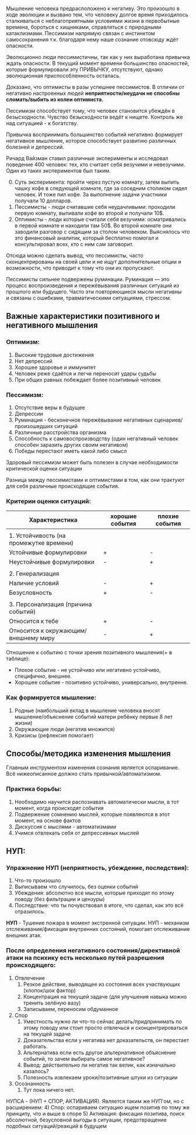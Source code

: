 
Мышление человека предрасположено к негативу. Это произошло в ходе эволюции и вызвано тем, что человеку долгое время приходилось сталкиваться с неблагоприятными условиями жизни в первобытные времена, бороться с хищниками, справляться с природными катаклизмами. Пессимизм напрямую связан с инстинктом самосохранения т.к. благодаря нему наше сознание отовсюду ждёт опасности. 

Эволюционно люди пессимистичны, так как у них выработана привычка ждать опасности. В текущий момент времени большинство опасностей, которые формулировали эту ПРИВЫЧКУ, отсутствуют, однако эволюционная приспособленность осталась.

Доказано, что оптимисты в разы успешнее пессимистов. В отличии от негативно настроенных людей **неприятности/неудачи не способны сломать/выбить из колеи оптимиста.**

Пессимизм способствует тому, что человек становится убеждён в безысходности. Чувство безысходности ведёт к нищете. Контроль же над ситуацией - к богатству.

Привычка воспринимать большинство событий негативно формирует негативное мышление, которое способствует развитию различных болезней и депрессий.

Ричард Вайзман ставил различные эксперименты и исследовал поведение 400 человек: тех, кто считает себя везучими и невезучими. Один из таких экспериментов был таким. 

0) Суть эксперимента: пройти через пустую комнату, затем выпить чашку кофе в следующей комнате, где за соседним столиком сидел человек. И тоже пил кофе. За выполнение задачи участники получали 10 долларов.
1) Пессимисты - люди считавшие себя неудачливыми: проходили первую комнату, выпивали кофе во второй и получали 10$.
2) Оптимисты - люди которые считали себя везучими: осматривались в первой комнате и находили там 50$. Во второй комнате они заводили разговор с сидящим за столом человеком. Выяснялось что это финансовый аналитик, который бесплатно помогал и консультировал всех, кто с ним сам заговорит.

Отсюда можно сделать вывод, что пессимисты, часто сконцентрированы на своей цели и не ищут дополнительные опции и возможности, что приводит к тому что они их пропускают.

Пессимисты сильнее подвержены руминации. Руминация — это процесс воспроизведения и пережёвывания различных ситуаций из прошлого или будущего. Часто эти повторяющиеся мысли негативны и связаны с ошибками, травматическими ситуациями, стрессом. 


## Важные характеристики позитивного и негативного мышления 

### Оптимизм: 
1. Высокие трудовые достижения
2. Нет депрессий 
3. Хорошее здоровье и иммунитет
4. Человек реже сдаётся и легче переносит удары судьбы
5. При общих равных побеждает более позитивный человек

### Пессимизм:
1. Отсутствие веры в будущее
2. Депрессии
3. Руминация - бесконечное пережёвывание негативных сценариев/произошедших ситуаций 
4. Различные расстройства организма
5. Способность к самовоспроизводству (один негативный человек способен заразить других своим негативом)
6. Победы перестают иметь какой либо смысл


Здоровый пессимизм может быть полезен в случае необходимости критической оценки ситуации

Разница между пессимистами и оптимистами в том, как они трактуют для себя различные происходящие события. 

### Критерии оценки ситуаций:

| Характеристика                          | хорошие события | плохие события |
| --------------------------------------- | --------------- | -------------- |
|                                         |                 |                |
| 1. Устойчивость (на промежутке времени) |                 |                |
| Устойчивые формулировки                 | +               | -              |
| Неустойчивые формулировки               | -               | +              |
|                                         |                 |                |
| 2. Генерализация                        |                 |                |
| Наличие условий                         | -               | +              |
| Безусловность                           | +               | -              |
|                                         |                 |                |
| 3. Персонализация (причина событий)     |                 |                |
| Относится к тебе                        | +               | -              |
| Относится к окружающим/внешнему миру    | -               | +              |


Отношение к событию с точки зрения позитивного мышления(+ в таблице):
 - Плохое событие - не устойчиво или негативно устойчиво, специфично, внешнее.
 - Хорошее событие - позитивно устойчиво, универсально, внутренне.


### Как формируется мышление:
1. Родные (наибольший вклад в мышление человека вносят мышление/объяснение событий матери ребёнку первые 8 лет жизни)
2. Окружающие люди (негатив множится)
3. Кризисы (рефлексия помогает)

## Способы/методика изменения мышления
Главным инструментом изменения сознания является оспаривание. Всё нижеописанное должно стать привычкой/автоматизмом.


### Практика борьбы:
1) Необходимо научится распознавать автоматически мысли, в тот момент, когда происходят события 
2) Подвержение сомнению мыслей, которые появляются в этот момент, на основе фактов
3) Дискуссия с мыслями - автоматизмами
4) Учимся отвлекать себя от депрессивных мыслей


## НУП:

### Упражнение НУП (неприятность, убеждение, последствия):
1) Что-то произошло
2) Выписываем что случилось, без оценки событий 
3) Убеждения: абсолютно все мысли, которые приходят по этому поводу (без фильтрации и цензуры)
4) Последствие: что ты почувствовал в итоге, что сделал, как это всё отразилось.

**НУП** - Тушение пожара в момент экстренной ситуации. НУП - механизм отслеживания/фиксации внутренних состояний, помогает отслеживание внешних атак.

### После определения негативного состояния/директивной атаки на психику есть несколько путей разрешения происходящего:
1) Отвлечение
	1. Резкое действие, выводящее из состояния всех участвующих (хлопок/шок фактор)
	2. Концентрация на текущей задаче (для улучшения навыка можно тренить зелёную вазу)
	3. Записываем, переносим обдуманное
2) Спор
	1. Уместность нужно ли что-то сейчас делать/придпринимать по этому поводу или стоит просто отвлечься и сконцентрироваться на текущей задаче  
	2. Доказательства если у негатива нет доказательств, он перестает работать.
	3. Альтернатива если есть другое альтернативное объяснение событий, то зачем выбирать самое негативное?
	4. Вывод: действительно ли негатив так велик, как изначально казалось?
	5. Полезность извлекаем уроки/позитивные штуки из ситуации
3) Осознанность
	1. Тут пока ничего нет. 


НУПСА - (НУП + СПОР, АКТИВАЦИЯ). Является таким же НУП'ом, но с расширением:
4) Спор: оспариваем ситуацию ищем позитив по тому же принципу, что и выше в споре
5) Активация: фиксация позитива, поиск абсолютной, безусловной выгоды в ситуации, предотвращение подобных ситуаций/реакций в будущем  